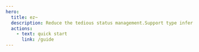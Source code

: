 ```yaml
---
hero:
  title: ez~
  description: Reduce the tedious status management.Support type infer.Small size
  actions:
    - text: quick start
      link: /guide
---
```

